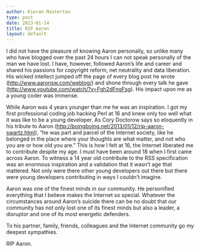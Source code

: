 ```yaml
---
author: Kieran Masterton
type: post
date: 2013-01-14
title: RIP Aaron
layout: default
---
```

I did not have the pleasure of knowing Aaron personally, so unlike many who have blogged over the past 24 hours I can not speak personally of the man we have lost. I have, however, followed Aaron’s life and career and shared his passions for copyright reform, net neutrality and data liberation. His wicked intellect jumped off the page of every blog post he wrote (http://www.aaronsw.com/weblog/) and shone through every talk he gave (http://www.youtube.com/watch/?v=Fgh2dFngFsg). His impact upon me as a young coder was immense.

While Aaron was 4 years younger than me he was an inspiration. I got my first professional coding job hacking Perl at 16 and knew only too well what it was like to be a young developer. As Cory Doctorow says so eloquently in his tribute to Aaron (http://boingboing.net/2013/01/12/rip-aaron-swartz.html), “he was part and parcel of the Internet society, like he belonged in the place where your thoughts are what matter, and not who you are or how old you are.” This is how I felt at 16, the Internet liberated me to contribute despite my age. I must have been around 18 when I first came across Aaron. To witness a 14 year old contribute to the RSS specification was an enormous inspiration and a validation that it wasn’t age that mattered. Not only were there other young developers out there but there were young developers contributing in ways I couldn’t imagine.

Aaron was one of the finest minds in our community. He personified everything that I believe makes the Internet so special. Whatever the circumstances around Aaron’s suicide there can be no doubt that our community has not only lost one of its finest minds but also a leader, a disruptor and one of its most energetic defenders.

To his partner, family, friends, colleagues and the Internet community go my deepest sympathies.

RIP Aaron.